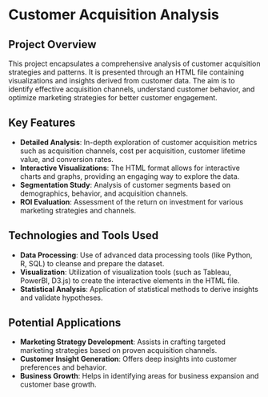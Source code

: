 # Customer Acquisition Analysis

## Project Overview
This project encapsulates a comprehensive analysis of customer acquisition strategies and patterns. It is presented through an HTML file containing visualizations and insights derived from customer data. The aim is to identify effective acquisition channels, understand customer behavior, and optimize marketing strategies for better customer engagement.

## Key Features
- **Detailed Analysis**: In-depth exploration of customer acquisition metrics such as acquisition channels, cost per acquisition, customer lifetime value, and conversion rates.
- **Interactive Visualizations**: The HTML format allows for interactive charts and graphs, providing an engaging way to explore the data.
- **Segmentation Study**: Analysis of customer segments based on demographics, behavior, and acquisition channels.
- **ROI Evaluation**: Assessment of the return on investment for various marketing strategies and channels.

## Technologies and Tools Used
- **Data Processing**: Use of advanced data processing tools (like Python, R, SQL) to cleanse and prepare the dataset.
- **Visualization**: Utilization of visualization tools (such as Tableau, PowerBI, D3.js) to create the interactive elements in the HTML file.
- **Statistical Analysis**: Application of statistical methods to derive insights and validate hypotheses.

## Potential Applications
- **Marketing Strategy Development**: Assists in crafting targeted marketing strategies based on proven acquisition channels.
- **Customer Insight Generation**: Offers deep insights into customer preferences and behavior.
- **Business Growth**: Helps in identifying areas for business expansion and customer base growth.
